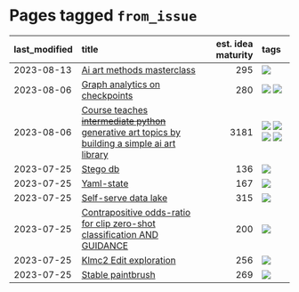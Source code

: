 # Pages tagged `from_issue`

|last_modified|title|est. idea maturity|tags
|:---|:---|---:|:---|
|2023-08-13|[Ai art methods masterclass](../Ai_art_methods_masterclass.md)|295|[![](https://img.shields.io/badge/tag-from_issue-b7fb0)](../tags/from_issue.md)|
|2023-08-06|[Graph analytics on checkpoints](../Graph_analytics_on_checkpoints.md)|280|[![](https://img.shields.io/badge/tag-from_issue-b7fb0)](../tags/from_issue.md) [![](https://img.shields.io/badge/tag-test-db71cb)](../tags/test.md)|
|2023-08-06|[Course teaches ~~intermediate python~~ generative art topics by building a simple ai art library](../Course_teaches_basic_python_by_building_a_simple_ai_art_library.md)|3181|[![](https://img.shields.io/badge/tag-curriculum-6edb5)](../tags/curriculum.md) [![](https://img.shields.io/badge/tag-education-f1c85)](../tags/education.md) [![](https://img.shields.io/badge/tag-from_issue-b7fb0)](../tags/from_issue.md) [![](https://img.shields.io/badge/tag-publication-53417a)](../tags/publication.md)|
|2023-07-25|[Stego db](../Stego_db.md)|136|[![](https://img.shields.io/badge/tag-from_issue-b7fb0)](../tags/from_issue.md)|
|2023-07-25|[Yaml-state](../Yaml-state.md)|167|[![](https://img.shields.io/badge/tag-from_issue-b7fb0)](../tags/from_issue.md)|
|2023-07-25|[Self-serve data lake](../Self-serve_data_lake.md)|315|[![](https://img.shields.io/badge/tag-from_issue-b7fb0)](../tags/from_issue.md)|
|2023-07-25|[Contrapositive odds-ratio for clip zero-shot classification AND GUIDANCE](../Contrapositive_odds-ratio_for_clip_zero-shot_classification_AND_GUIDANCE.md)|200|[![](https://img.shields.io/badge/tag-from_issue-b7fb0)](../tags/from_issue.md)|
|2023-07-25|[Klmc2 Edit exploration](../Klmc2_Edit_exploration.md)|256|[![](https://img.shields.io/badge/tag-from_issue-b7fb0)](../tags/from_issue.md)|
|2023-07-25|[Stable paintbrush](../Stable_paintbrush.md)|269|[![](https://img.shields.io/badge/tag-from_issue-b7fb0)](../tags/from_issue.md)|